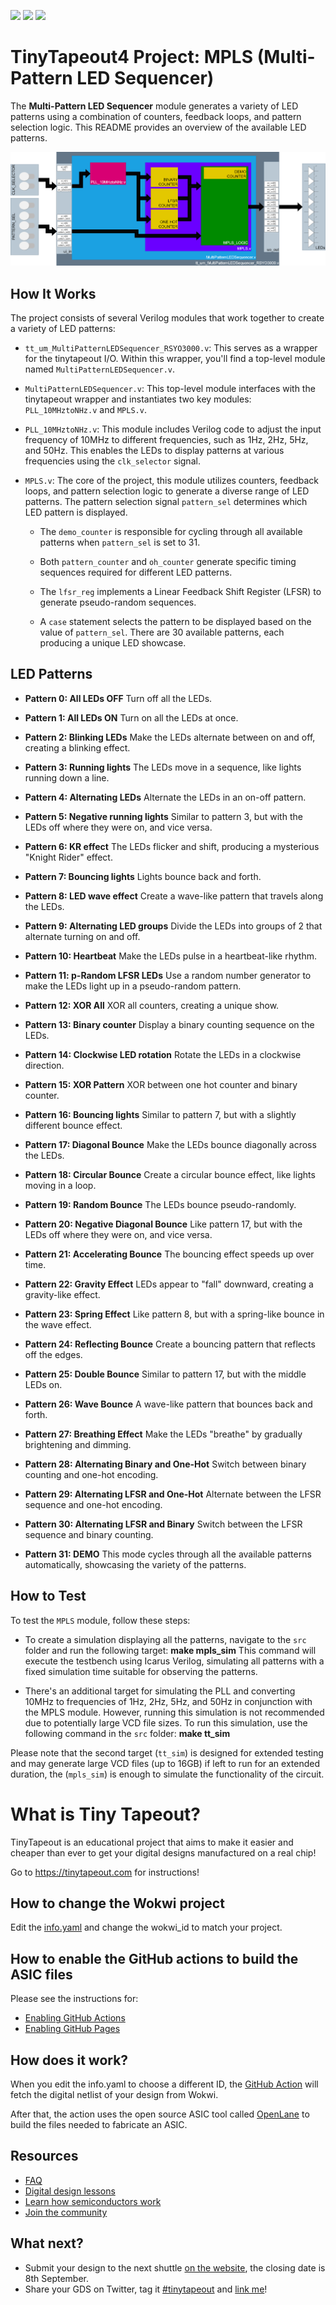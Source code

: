 ![](../../workflows/gds/badge.svg) ![](../../workflows/docs/badge.svg) ![](../../workflows/wokwi_test/badge.svg)

# TinyTapeout4 Project: MPLS (Multi-Pattern LED Sequencer)

The **Multi-Pattern LED Sequencer** module generates a variety of LED patterns using a combination of counters, feedback loops, and pattern selection logic. This README provides an overview of the available LED patterns.

![MPLS](./img/MPLS.drawio.png)

## How It Works

The project consists of several Verilog modules that work together to create a variety of LED patterns:

- `tt_um_MultiPatternLEDSequencer_RSYO3000.v`: This serves as a wrapper for the tinytapeout I/O. Within this wrapper, you'll find a top-level module named `MultiPatternLEDSequencer.v`.

- `MultiPatternLEDSequencer.v`: This top-level module interfaces with the tinytapeout wrapper and instantiates two key modules: `PLL_10MHztoNHz.v` and `MPLS.v`.

- `PLL_10MHztoNHz.v`: This module includes Verilog code to adjust the input frequency of 10MHz to different frequencies, such as 1Hz, 2Hz, 5Hz, and 50Hz. This enables the LEDs to display patterns at various frequencies using the `clk_selector` signal.

- `MPLS.v`: The core of the project, this module utilizes counters, feedback loops, and pattern selection logic to generate a diverse range of LED patterns. The pattern selection signal `pattern_sel` determines which LED pattern is displayed.

  - The `demo_counter` is responsible for cycling through all available patterns when `pattern_sel` is set to 31.

  - Both `pattern_counter` and `oh_counter` generate specific timing sequences required for different LED patterns.

  - The `lfsr_reg` implements a Linear Feedback Shift Register (LFSR) to generate pseudo-random sequences.

  - A `case` statement selects the pattern to be displayed based on the value of `pattern_sel`. There are 30 available patterns, each producing a unique LED showcase.


## LED Patterns
- **Pattern 0: All LEDs OFF**
  Turn off all the LEDs.

- **Pattern 1: All LEDs ON**
  Turn on all the LEDs at once.

- **Pattern 2: Blinking LEDs**
  Make the LEDs alternate between on and off, creating a blinking effect.

- **Pattern 3: Running lights**
  The LEDs move in a sequence, like lights running down a line.

- **Pattern 4: Alternating LEDs**
  Alternate the LEDs in an on-off pattern.

- **Pattern 5: Negative running lights**
  Similar to pattern 3, but with the LEDs off where they were on, and vice versa.

- **Pattern 6: KR effect**
  The LEDs flicker and shift, producing a mysterious "Knight Rider" effect.

- **Pattern 7: Bouncing lights**
  Lights bounce back and forth.

- **Pattern 8: LED wave effect**
  Create a wave-like pattern that travels along the LEDs.

- **Pattern 9: Alternating LED groups**
  Divide the LEDs into groups of 2 that alternate turning on and off.

- **Pattern 10: Heartbeat**
  Make the LEDs pulse in a heartbeat-like rhythm.

- **Pattern 11: p-Random LFSR LEDs**
  Use a random number generator to make the LEDs light up in a pseudo-random pattern.

- **Pattern 12: XOR All**
  XOR all counters, creating a unique show.

- **Pattern 13: Binary counter**
  Display a binary counting sequence on the LEDs.

- **Pattern 14: Clockwise LED rotation**
  Rotate the LEDs in a clockwise direction.

- **Pattern 15: XOR Pattern**
  XOR between one hot counter and binary counter.

- **Pattern 16: Bouncing lights**
  Similar to pattern 7, but with a slightly different bounce effect.

- **Pattern 17: Diagonal Bounce**
  Make the LEDs bounce diagonally across the LEDs.

- **Pattern 18: Circular Bounce**
  Create a circular bounce effect, like lights moving in a loop.

- **Pattern 19: Random Bounce**
  The LEDs bounce pseudo-randomly.

- **Pattern 20: Negative Diagonal Bounce**
  Like pattern 17, but with the LEDs off where they were on, and vice versa.

- **Pattern 21: Accelerating Bounce**
  The bouncing effect speeds up over time.

- **Pattern 22: Gravity Effect**
  LEDs appear to "fall" downward, creating a gravity-like effect.

- **Pattern 23: Spring Effect**
  Like pattern 8, but with a spring-like bounce in the wave effect.

- **Pattern 24: Reflecting Bounce**
  Create a bouncing pattern that reflects off the edges.

- **Pattern 25: Double Bounce**
  Similar to pattern 17, but with the middle LEDs on.

- **Pattern 26: Wave Bounce**
  A wave-like pattern that bounces back and forth.

- **Pattern 27: Breathing Effect**
  Make the LEDs "breathe" by gradually brightening and dimming.

- **Pattern 28: Alternating Binary and One-Hot**
  Switch between binary counting and one-hot encoding.

- **Pattern 29: Alternating LFSR and One-Hot**
  Alternate between the LFSR sequence and one-hot encoding.

- **Pattern 30: Alternating LFSR and Binary**
  Switch between the LFSR sequence and binary counting.

- **Pattern 31: DEMO**
  This mode cycles through all the available patterns automatically, showcasing the variety of the patterns.

## How to Test

To test the `MPLS` module, follow these steps:

- To create a simulation displaying all the patterns, navigate to the `src` folder and run the following target: **make mpls_sim** This command will execute the testbench using Icarus Verilog, simulating all patterns with a fixed simulation time suitable for observing the patterns.

- There's an additional target for simulating the PLL and converting 10MHz to frequencies of 1Hz, 2Hz, 5Hz, and 50Hz in conjunction with the MPLS module. However, running this simulation is not recommended due to potentially large VCD file sizes. To run this simulation, use the following command in the `src` folder: **make tt_sim** 

Please note that the second target (`tt_sim`) is designed for extended testing and may generate large VCD files (up to 16GB) if left to run for an extended duration, the (`mpls_sim`) is enough to simulate the functionality of the circuit.



# What is Tiny Tapeout?

TinyTapeout is an educational project that aims to make it easier and cheaper than ever to get your digital designs manufactured on a real chip!

Go to https://tinytapeout.com for instructions!

## How to change the Wokwi project

Edit the [info.yaml](info.yaml) and change the wokwi_id to match your project.

## How to enable the GitHub actions to build the ASIC files

Please see the instructions for:

- [Enabling GitHub Actions](https://tinytapeout.com/faq/#when-i-commit-my-change-the-gds-action-isnt-running)
- [Enabling GitHub Pages](https://tinytapeout.com/faq/#my-github-action-is-failing-on-the-pages-part)

## How does it work?

When you edit the info.yaml to choose a different ID, the [GitHub Action](.github/workflows/gds.yaml) will fetch the digital netlist of your design from Wokwi.

After that, the action uses the open source ASIC tool called [OpenLane](https://www.zerotoasiccourse.com/terminology/openlane/) to build the files needed to fabricate an ASIC.

## Resources

- [FAQ](https://tinytapeout.com/faq/)
- [Digital design lessons](https://tinytapeout.com/digital_design/)
- [Learn how semiconductors work](https://tinytapeout.com/siliwiz/)
- [Join the community](https://discord.gg/rPK2nSjxy8)

## What next?

- Submit your design to the next shuttle [on the website](https://tinytapeout.com/#submit-your-design), the closing date is 8th September.
- Share your GDS on Twitter, tag it [#tinytapeout](https://twitter.com/hashtag/tinytapeout?src=hashtag_click) and [link me](https://twitter.com/matthewvenn)!
